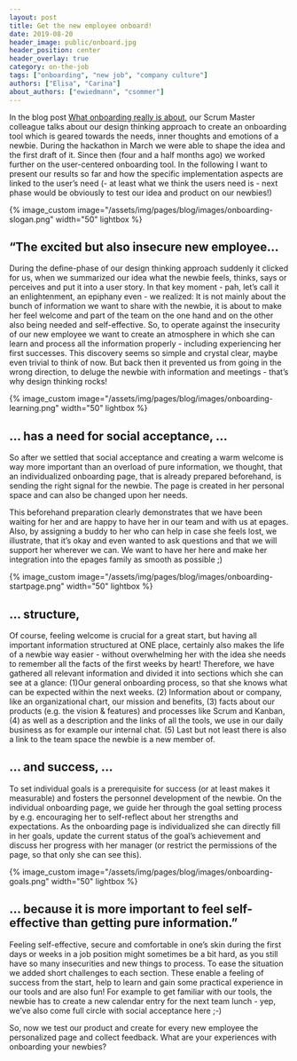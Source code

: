```yaml
---
layout: post
title: Get the new employee onboard!
date: 2019-08-20
header_image: public/onboard.jpg
header_position: center
header_overlay: true
category: on-the-job
tags: ["onboarding", "new job", "company culture"]
authors: ["Elisa", "Carina"]
about_authors: ["ewiedmann", "csommer"]
---
```


In the blog post [What onboarding really is about](/blog/on-the-job/what-onboarding-is-really-about/), our Scrum Master colleague talks about our design thinking approach to create an onboarding tool which is geared towards the needs, inner thoughts and emotions of a newbie.
During the hackathon in March we were able to shape the idea and the first draft of it.
Since then (four and a half months ago) we worked further on the user-centered onboarding tool.
In the following I want to present our results so far and how the specific implementation aspects are linked to the user’s need (- at least what we think the users need is - next phase would be obviously to test our idea and product on our newbies!)

{% image_custom image="/assets/img/pages/blog/images/onboarding-slogan.png" width="50" lightbox %}

## “The excited but also insecure new employee...

During the define-phase of our design thinking approach suddenly it clicked for us, when we summarized our idea what the newbie feels, thinks, says or perceives and put it into a user story.
In that key moment - pah, let’s call it an enlightenment, an epiphany even - we realized: It is not mainly about the bunch of information we want to share with the newbie, it is about to make her feel welcome and part of the team on the one hand and on the other also being needed and self-effective.
So, to operate against the insecurity of our new employee we want to create an atmosphere in which she can learn and process all the information properly - including experiencing her first successes.
This discovery seems so simple and crystal clear, maybe even trivial to think of now.
But back then it prevented us from going in the wrong direction, to deluge the newbie with information and meetings - that’s why design thinking rocks! 

{% image_custom image="/assets/img/pages/blog/images/onboarding-learning.png" width="50" lightbox %}

## … has a need for social acceptance, … 

So after we settled that social acceptance and creating a warm welcome is way more important than an overload of pure information, we thought, that an individualized onboarding page, that is already prepared beforehand, is sending the right signal for the newbie.
The page is created in her personal space and can also be changed upon her needs. 

This beforehand preparation clearly demonstrates that we have been waiting for her and are happy to have her in our team and with us at epages.
Also, by assigning a buddy to her who can help in case she feels lost, we illustrate, that it’s okay and even wanted to ask questions and that we will support her wherever we can.
We want to have her here and make her integration into the epages family as smooth as possible ;)

{% image_custom image="/assets/img/pages/blog/images/onboarding-startpage.png" width="50" lightbox %}

## … structure, 

Of course, feeling welcome is crucial for a great start, but having all important information structured at ONE place, certainly also makes the life of a newbie way easier - without overwhelming her with the idea she needs to remember all the facts of the first weeks by heart!
Therefore, we have gathered all relevant information and divided it into sections which she can see at a glance: (1)Our general onboarding process, so that she knows what can be expected within the next weeks.
(2) Information about or company, like an organizational chart, our mission and benefits, (3) facts about our products (e.g. the vision & features) and processes like Scrum and Kanban, (4) as well as a description and the links of all the tools, we use in our daily business as for example our internal chat.
(5) Last but not least there is also a link to the team space the newbie is a new member of. 

## … and success, … 

To set individual goals is a prerequisite for success (or at least makes it measurable) and fosters the personnel development of the newbie.
On the individual onboarding page, we guide her through the goal setting process by e.g. encouraging her to self-reflect about her strengths and expectations.
As the onboarding page is individualized she can directly fill in her goals, update the current status of the goal’s achievement and discuss her progress with her manager (or restrict the permissions of the page, so that only she can see this). 

{% image_custom image="/assets/img/pages/blog/images/onboarding-goals.png" width="50" lightbox %}

## … because it is more important to feel self-effective than getting pure information.”

Feeling self-effective, secure and comfortable in one’s skin during the first days or weeks in a job position might sometimes be a bit hard, as you still have so many insecurities and new things to process.
To ease the situation we added short challenges to each section.
These enable a feeling of success from the start, help to learn and gain some practical experience in our tools and are also fun! For example to get familiar with our tools, the newbie has to create a new calendar entry for the next team lunch - yep, we’ve also come full circle with social acceptance here ;-) 

So, now we test our product and create for every new employee the personalized page and collect feedback. What are your experiences with onboarding your newbies?